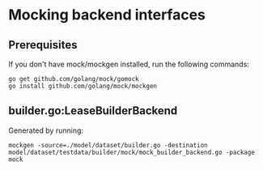 # Mocking backend interfaces

## Prerequisites

If you don't have mock/mockgen installed, run the following commands:

    go get github.com/golang/mock/gomock
    go install github.com/golang/mock/mockgen

## builder.go:LeaseBuilderBackend

Generated by running:

    mockgen -source=./model/dataset/builder.go -destination model/dataset/testdata/builder/mock/mock_builder_backend.go -package mock

